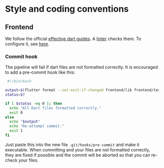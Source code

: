 # Style and coding conventions

## Frontend

We follow the official [effective dart guides](https://dart.dev/guides/language/effective-dart).
A [linter](https://pub.dev/packages/effective_dart) checks them. To configure it, see [here](https://dart.dev/guides/language/analysis-options).

### Commit hook
The pipeline will fail if dart files are not formatted correctly.
It is encouraged to add a pre-commit hook like this:
```sh
 #!/bin/bash

output=$(flutter format --set-exit-if-changed frontend/lib frontend/test)
status=$?

if [ $status -eq 0 ]; then
  echo "All Dart files formatted correctly."
  exit 0
else
  echo "$output"
  echo "Re-attempt commit."
  exit 1
fi
```
Just paste this into the new file `.git/hooks/pre-commit` and make it executable. 
When committing and your files are not formatted correctly, they are fixed if possible and the commit will be aborted so that you can re-check your files.
